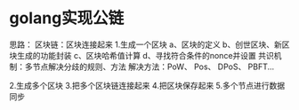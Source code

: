 # golang实现公链
思路： 区块链：区块连接起来
1.生成一个区块
  a、区块的定义
  b、创世区块、新区块生成的功能封装
  c、区块哈希值计算
  d、寻找符合条件的nonce并设置
      共识机制：多节点解决分歧的规则、方法
      解决方法：PoW、 Pos、 DPoS、 PBFT...
      
2.生成多个区块
3.把多个区块链连接起来
4.把区块保存起来
5.多个节点进行数据同步

